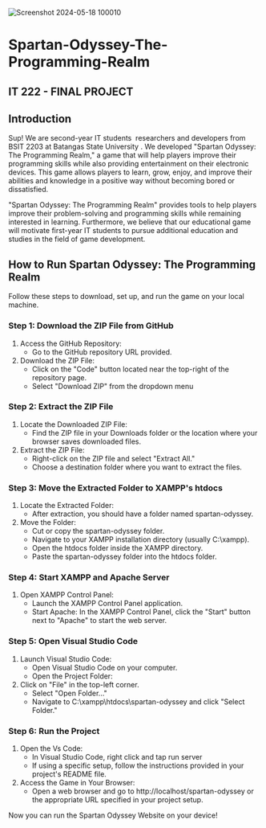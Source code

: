 ![Screenshot 2024-05-18 100010](https://github.com/TjMagpantay/Spartan-Odyssey-The-Programming-Realm/assets/100856259/e4315eaf-86aa-4bd3-8081-c9ae0c67d596)
# Spartan-Odyssey-The-Programming-Realm
## IT 222 - FINAL PROJECT

## Introduction
Sup! We are second-year IT students  researchers and developers from BSIT 2203 at Batangas State University . We developed "Spartan Odyssey: The Programming Realm," a game that will help players improve their programming skills while also providing entertainment on their electronic devices. This game allows players to learn, grow, enjoy, and improve their abilities and knowledge in a positive way without becoming bored or dissatisfied.

"Spartan Odyssey: The Programming Realm" provides tools to help players improve their problem-solving and programming skills while remaining interested in learning. Furthermore, we believe that our educational game will motivate first-year IT students to pursue additional education and studies in the field of game development.

## How to Run Spartan Odyssey: The Programming Realm
Follow these steps to download, set up, and run the game on your local machine.

### Step 1: Download the ZIP File from GitHub
1. Access the GitHub Repository:
    - Go to the GitHub repository URL provided.
2. Download the ZIP File:
    - Click on the "Code" button located near the top-right of the repository page.
    - Select "Download ZIP" from the dropdown menu
### Step 2: Extract the ZIP File
1. Locate the Downloaded ZIP File:
   - Find the ZIP file in your Downloads folder or the location where your browser saves downloaded files.
2. Extract the ZIP File:
    - Right-click on the ZIP file and select "Extract All."
    - Choose a destination folder where you want to extract the files.
### Step 3: Move the Extracted Folder to XAMPP's htdocs
1. Locate the Extracted Folder:
    - After extraction, you should have a folder named spartan-odyssey.
2. Move the Folder:
    - Cut or copy the spartan-odyssey folder.
    - Navigate to your XAMPP installation directory (usually C:\xampp).
    - Open the htdocs folder inside the XAMPP directory.
    - Paste the spartan-odyssey folder into the htdocs folder.
### Step 4: Start XAMPP and Apache Server
1. Open XAMPP Control Panel:
    - Launch the XAMPP Control Panel application.
    - Start Apache:
      In the XAMPP Control Panel, click the "Start" button next to "Apache" to start the web server.
### Step 5: Open Visual Studio Code
1. Launch Visual Studio Code:
    - Open Visual Studio Code on your computer.
    - Open the Project Folder:
2. Click on "File" in the top-left corner.
    - Select "Open Folder..."
    - Navigate to C:\xampp\htdocs\spartan-odyssey and click "Select Folder."
### Step 6: Run the Project
1. Open the Vs Code:
    - In Visual Studio Code, right click and tap run server
    - If using a specific setup, follow the instructions provided in your project's README file.
2. Access the Game in Your Browser:
    - Open a web browser and go to http://localhost/spartan-odyssey or the appropriate URL specified in your project setup.


Now you can run the Spartan Odyssey Website on your device!

